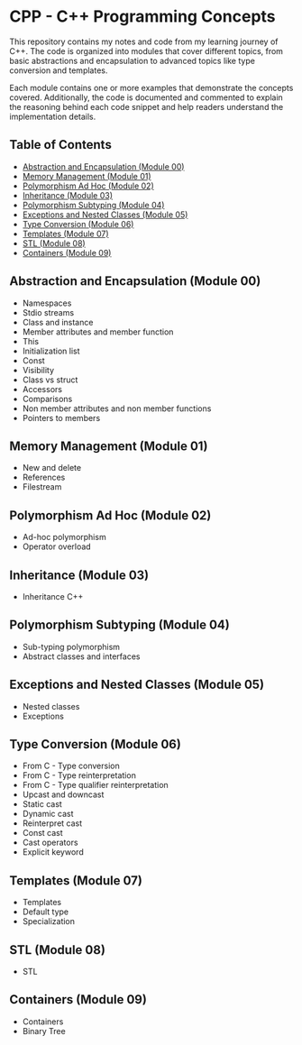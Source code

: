 # CPP - C++ Programming Concepts

This repository contains my notes and code from my learning journey of C++.
The code is organized into modules that cover different topics, from basic abstractions and encapsulation to advanced topics like type conversion and templates.

Each module contains one or more examples that demonstrate the concepts covered. Additionally, the code is documented and commented to explain the reasoning behind each code snippet and help readers understand the implementation details.

## Table of Contents

- [Abstraction and Encapsulation (Module 00)](#abstraction-and-encapsulation-module-00)
- [Memory Management (Module 01)](#memory-management-module-01)
- [Polymorphism Ad Hoc (Module 02)](#polymorphism-ad-hoc-module-02)
- [Inheritance (Module 03)](#inheritance-module-03)
- [Polymorphism Subtyping (Module 04)](#polymorphism-subtyping-module-04)
- [Exceptions and Nested Classes (Module 05)](#exceptions-and-nested-classes-module-05)
- [Type Conversion (Module 06)](#type-conversion-module-06)
- [Templates (Module 07)](#templates-module-07)
- [STL (Module 08)](#stl-module-08)
- [Containers (Module 09)](#containers-module-09)

## Abstraction and Encapsulation (Module 00)

- Namespaces
- Stdio streams
- Class and instance
- Member attributes and member function
- This
- Initialization list
- Const
- Visibility
- Class vs struct
- Accessors
- Comparisons
- Non member attributes and non member functions
- Pointers to members

## Memory Management (Module 01)

- New and delete
- References
- Filestream

## Polymorphism Ad Hoc (Module 02)

- Ad-hoc polymorphism
- Operator overload

## Inheritance (Module 03)

- Inheritance C++

## Polymorphism Subtyping (Module 04)

- Sub-typing polymorphism
- Abstract classes and interfaces

## Exceptions and Nested Classes (Module 05)

- Nested classes
- Exceptions

## Type Conversion (Module 06)

- From C - Type conversion
- From C - Type reinterpretation
- From C - Type qualifier reinterpretation
- Upcast and downcast
- Static cast
- Dynamic cast
- Reinterpret cast
- Const cast
- Cast operators
- Explicit keyword

## Templates (Module 07)

- Templates
- Default type
- Specialization

## STL (Module 08)

- STL

## Containers (Module 09)

- Containers
- Binary Tree
